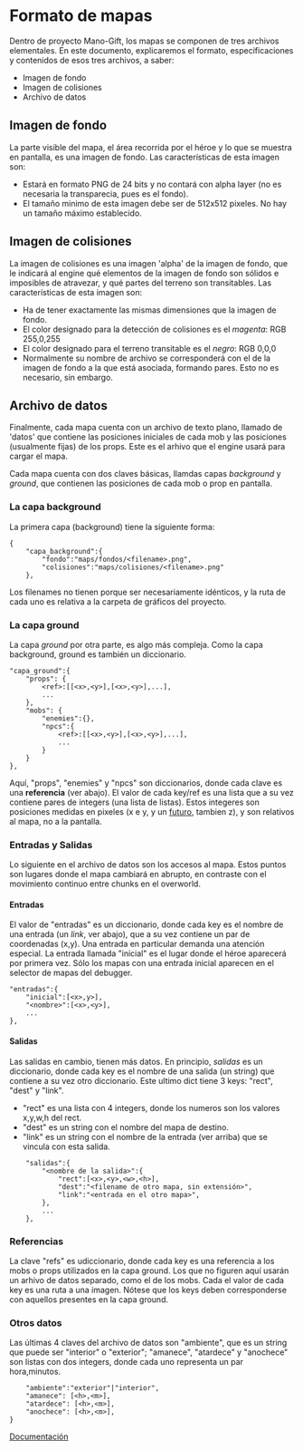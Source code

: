 # Formato de mapas

Dentro de proyecto Mano-Gift, los mapas se componen de tres archivos elementales. En este documento, explicaremos el formato, especificaciones y contenidos de esos tres archivos, a saber:
- Imagen de fondo
- Imagen de colisiones
- Archivo de datos

## Imagen de fondo
La parte visible del mapa, el área recorrida por el héroe y lo que se muestra en pantalla, es una imagen de fondo. Las características de esta imagen son:

- Estará en formato PNG de 24 bits y no contará con alpha layer (no es necesaria la transparecia, pues es el fondo).
- El tamaño minimo de esta imagen debe ser de 512x512 pixeles. No hay un tamaño máximo establecido.

## Imagen de colisiones
La imagen de colisiones es una imagen 'alpha' de la imagen de fondo, que le indicará al engine qué elementos de la imagen de fondo son sólidos e imposibles de atravezar, y qué partes del terreno son transitables. Las características de esta imagen son:

- Ha de tener exactamente las mismas dimensiones que la imagen de fondo.
- El color designado para la detección de colisiones es el _magenta_: RGB 255,0,255
- El color designado para el terreno transitable es el _negro_: RGB 0,0,0
- Normalmente su nombre de archivo se corresponderá con el de la imagen de fondo a la que está asociada, formando pares. Esto no es necesario, sin embargo.

## Archivo de datos
Finalmente, cada mapa cuenta con un archivo de texto plano, llamado de 'datos' que contiene las posiciones iniciales de cada mob y las posiciones (usualmente fijas) de los props. Este es el arhivo que el engine usará para cargar el mapa.

Cada mapa cuenta con dos claves básicas, llamdas capas _background_ y _ground_, que contienen las posiciones de cada mob o prop en pantalla.

### La capa background
La primera capa (background) tiene la siguiente forma:

    {
        "capa_background":{
            "fondo":"maps/fondos/<filename>.png",
            "colisiones":"maps/colisiones/<filename>.png"
        },

Los filenames no tienen porque ser necesariamente idénticos, y la ruta de cada uno es relativa a la carpeta de gráficos del proyecto.

### La capa ground
La capa _ground_ por otra parte, es algo más compleja. Como la capa background, ground es también un diccionario.

    "capa_ground":{
        "props": {
            <ref>:[[<x>,<y>],[<x>,<y>],...],
            ...
        },
        "mobs": {
            "enemies":{},
            "npcs":{
                <ref>:[[<x>,<y>],[<x>,<y>],...],
                ...
            }
        }
    },

Aquí, "props", "enemies" y "npcs" son diccionarios, donde cada clave es una **referencia** (ver abajo). El valor de cada key/ref es una lista que a su vez contiene pares de integers (una lista de listas). Estos integeres son posiciones medidas en pixeles (x e y, y un [futuro](wishlist.md), tambien z), y son relativos al mapa, no a la pantalla.

### Entradas y Salidas
Lo siguiente en el archivo de datos son los accesos al mapa. Estos puntos son lugares donde el mapa cambiará en abrupto, en contraste con el movimiento continuo entre chunks en el overworld.

#### Entradas
El valor de "entradas" es un diccionario, donde cada key es el nombre de una entrada (un _link_, ver abajo), que a su vez contiene un par de coordenadas (x,y). 
Una entrada en particular demanda una atención especial. La entrada llamada "inicial" es el lugar donde el héroe aparecerá por primera vez. Sólo los mapas con una entrada inicial aparecen en el selector de mapas del debugger.

    "entradas":{
        "inicial":[<x>,y>],
        "<nombre>":[<x>,<y>],
        ...
    },


#### Salidas
Las salidas en cambio, tienen más datos. En principio, _salidas_ es un diccionario, donde cada key es el nombre de una salida (un string) que contiene a su vez otro diccionario. Este ultimo dict tiene 3 keys: "rect", "dest" y "link".
- "rect" es una lista con 4 integers, donde los numeros son los valores x,y,w,h del rect.
- "dest" es un string con el nombre del mapa de destino. 
- "link" es un string con el nombre de la entrada (ver arriba) que se vincula con esta salida. 

```
    "salidas":{
        "<nombre de la salida>":{
            "rect":[<x>,<y>,<w>,<h>],
            "dest":"<filename de otro mapa, sin extensión>",
            "link":"<entrada en el otro mapa>",
        },
        ...
    },
```

### Referencias
La clave "refs" es udiccionario, donde cada key es una referencia a los mobs o props utilizados en la capa ground. Los que no figuren aquí usarán un arhivo de datos separado, como el de los mobs. Cada el valor de cada key es una ruta a una imagen. Nótese que los keys deben corresponderse con aquellos presentes en la capa ground.

### Otros datos
Las últimas 4 claves del archivo de datos son "ambiente", que es un string que puede ser "interior" o "exterior"; "amanece", "atardece" y "anochece" son listas con dos integers, donde cada uno representa un par hora,minutos.

        "ambiente":"exterior"|"interior",
        "amanece": [<h>,<m>],
        "atardece": [<h>,<m>],
        "anochece": [<h>,<m>],
    }

[Documentación](main.md)
